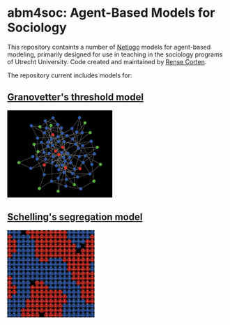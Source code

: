 # abm4soc: Agent-Based Models for Sociology
This repository containts a number of [Netlogo](https://ccl.northwestern.edu/netlogo/) models for agent-based modeling, primarily designed for use in teaching in the sociology programs of Utrecht University. Code created and maintained by [Rense Corten](https://www.uu.nl/staff/rcorten).

The repository current includes models for:
## [Granovetter's threshold model](Granovetter-Thresholds)
<img src="Granovetter-Thresholds/screenshot_thresholds.PNG" height="200"  >

## [Schelling's segregation model](Schelling-Segregation)
<img src="Schelling-Segregation/Two-dimensional/screenshot_schelling.PNG" height="200"  >
